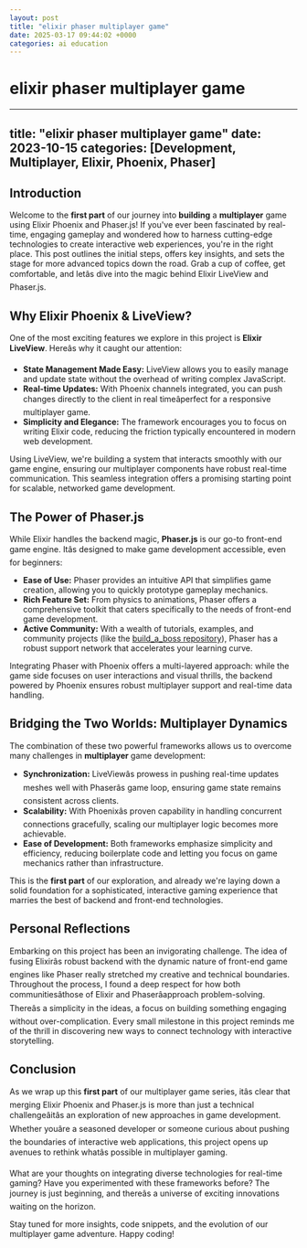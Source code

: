 ```yaml
---
layout: post
title: "elixir phaser multiplayer game"
date: 2025-03-17 09:44:02 +0000
categories: ai education
---
```

# elixir phaser multiplayer game
---
title: "elixir phaser multiplayer game"
date: 2023-10-15
categories: [Development, Multiplayer, Elixir, Phoenix, Phaser]
---

## Introduction

Welcome to the **first part** of our journey into **building** a **multiplayer** game using Elixir Phoenix and Phaser.js! If you've ever been fascinated by real-time, engaging gameplay and wondered how to harness cutting-edge technologies to create interactive web experiences, you're in the right place. This post outlines the initial steps, offers key insights, and sets the stage for more advanced topics down the road. Grab a cup of coffee, get comfortable, and letâs dive into the magic behind Elixir LiveView and Phaser.js.

## Why Elixir Phoenix & LiveView?

One of the most exciting features we explore in this project is **Elixir LiveView**. Hereâs why it caught our attention:

- **State Management Made Easy:** LiveView allows you to easily manage and update state without the overhead of writing complex JavaScript.
- **Real-time Updates:** With Phoenix channels integrated, you can push changes directly to the client in real timeâperfect for a responsive multiplayer game.
- **Simplicity and Elegance:** The framework encourages you to focus on writing Elixir code, reducing the friction typically encountered in modern web development.

Using LiveView, we're building a system that interacts smoothly with our game engine, ensuring our multiplayer components have robust real-time communication. This seamless integration offers a promising starting point for scalable, networked game development.

## The Power of Phaser.js

While Elixir handles the backend magic, **Phaser.js** is our go-to front-end game engine. Itâs designed to make game development accessible, even for beginners:

- **Ease of Use:** Phaser provides an intuitive API that simplifies game creation, allowing you to quickly prototype gameplay mechanics.
- **Rich Feature Set:** From physics to animations, Phaser offers a comprehensive toolkit that caters specifically to the needs of front-end game development.
- **Active Community:** With a wealth of tutorials, examples, and community projects (like the [build_a_boss repository](https://github.com/TomBers/build_a_boss)), Phaser has a robust support network that accelerates your learning curve.

Integrating Phaser with Phoenix offers a multi-layered approach: while the game side focuses on user interactions and visual thrills, the backend powered by Phoenix ensures robust multiplayer support and real-time data handling.

## Bridging the Two Worlds: Multiplayer Dynamics

The combination of these two powerful frameworks allows us to overcome many challenges in **multiplayer** game development:

- **Synchronization:** LiveViewâs prowess in pushing real-time updates meshes well with Phaserâs game loop, ensuring game state remains consistent across clients.
- **Scalability:** With Phoenixâs proven capability in handling concurrent connections gracefully, scaling our multiplayer logic becomes more achievable.
- **Ease of Development:** Both frameworks emphasize simplicity and efficiency, reducing boilerplate code and letting you focus on game mechanics rather than infrastructure.

This is the **first part** of our exploration, and already we're laying down a solid foundation for a sophisticated, interactive gaming experience that marries the best of backend and front-end technologies.

## Personal Reflections

Embarking on this project has been an invigorating challenge. The idea of fusing Elixirâs robust backend with the dynamic nature of front-end game engines like Phaser really stretched my creative and technical boundaries. Throughout the process, I found a deep respect for how both communitiesâthose of Elixir and Phaserâapproach problem-solving. Thereâs a simplicity in the ideas, a focus on building something engaging without over-complication. Every small milestone in this project reminds me of the thrill in discovering new ways to connect technology with interactive storytelling.

## Conclusion

As we wrap up this **first part** of our multiplayer game series, itâs clear that merging Elixir Phoenix and Phaser.js is more than just a technical challengeâitâs an exploration of new approaches in game development. Whether youâre a seasoned developer or someone curious about pushing the boundaries of interactive web applications, this project opens up avenues to rethink whatâs possible in multiplayer gaming. 

What are your thoughts on integrating diverse technologies for real-time gaming? Have you experimented with these frameworks before? The journey is just beginning, and thereâs a universe of exciting innovations waiting on the horizon.

Stay tuned for more insights, code snippets, and the evolution of our multiplayer game adventure. Happy coding!
